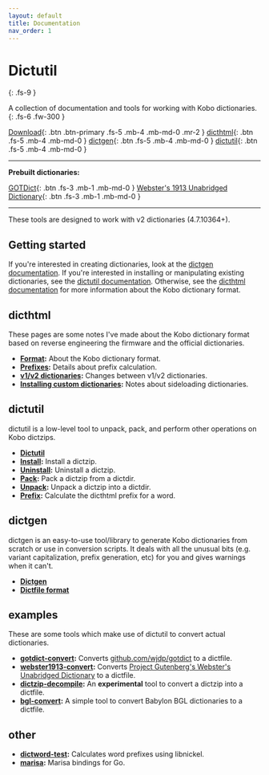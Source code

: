 ```yaml
---
layout: default
title: Documentation
nav_order: 1
---
```


# Dictutil
{: .fs-9 }

A collection of documentation and tools for working with Kobo dictionaries.
{: .fs-6 .fw-300 }

[Download](https://github.com/pgaskin/dictutil/releases){: .btn .btn-primary .fs-5 .mb-4 .mb-md-0 .mr-2 } [dicthtml](./dicthtml/){: .btn .fs-5 .mb-4 .mb-md-0 } [dictgen](./dictgen/){: .btn .fs-5 .mb-4 .mb-md-0 } [dictutil](./dictutil/){: .btn .fs-5 .mb-4 .mb-md-0 }

---

**Prebuilt dictionaries:**

[GOTDict](./examples/gotdict-convert.html#download){: .btn .fs-3 .mb-1 .mb-md-0 } [Webster's 1913 Unabridged Dictionary](./examples/webster1913-convert.html#download){: .btn .fs-3 .mb-1 .mb-md-0 }

---

These tools are designed to work with v2 dictionaries (4.7.10364+).

## Getting started
If you're interested in creating dictionaries, look at the [dictgen documentation](./dictgen/). If you're interested in installing or manipulating existing dictionaries, see the [dictutil documentation](./dictutil/). Otherwise, see the [dicthtml documentation](./dicthtml/) for more information about the Kobo dictionary format.

## dicthtml
These pages are some notes I've made about the Kobo dictionary format based on reverse engineering the firmware and the official dictionaries.

- **[Format](./dicthtml/format.html):** About the Kobo dictionary format.
- **[Prefixes](./dicthtml/prefixes.html):** Details about prefix calculation.
- **[v1/v2 dictionaries](./dicthtml/v1v2.html):** Changes between v1/v2 dictionaries.
- **[Installing custom dictionaries](./dicthtml/install.html):** Notes about sideloading dictionaries.

## dictutil
dictutil is a low-level tool to unpack, pack, and perform other operations on Kobo dictzips.

- **[Dictutil](./dictutil/)**
- **[Install](./dictutil/install.html):** Install a dictzip.
- **[Uninstall](./dictutil/uninstall.html):** Uninstall a dictzip.
- **[Pack](./dictutil/pack.html):** Pack a dictzip from a dictdir.
- **[Unpack](./dictutil/unpack.html):** Unpack a dictzip into a dictdir.
- **[Prefix](./dictutil/prefix.html):** Calculate the dicthtml prefix for a word.

## dictgen
dictgen is an easy-to-use tool/library to generate Kobo dictionaries from scratch or use in conversion scripts. It deals with all the unusual bits (e.g. variant capitalization, prefix generation, etc) for you and gives warnings when it can't.

- **[Dictgen](./dictgen#usage)**
- **[Dictfile format](./dictgen#dictfile-format)**

## examples
These are some tools which make use of dictutil to convert actual dictionaries.

- **[gotdict-convert](./examples/gotdict-convert.html):** Converts [github.com/wjdp/gotdict](https://github.com/wjdp/gotdict) to a dictfile.
- **[webster1913-convert](./examples/webster1913-convert.html):** Converts [Project Gutenberg's Webster's Unabridged Dictionary](http://www.gutenberg.org/ebooks/29765.txt.utf-8) to a dictfile.
- **[dictzip-decompile](./examples/dictzip-decompile.html):** An **experimental** tool to convert a dictzip into a dictfile.
- **[bgl-convert](./examples/bgl-convert.html):** A simple tool to convert Babylon BGL dictionaries to a dictfile.

## other

- **[dictword-test](https://github.com/pgaskin/kobo-mods/tree/master/dictword-test):** Calculates word prefixes using libnickel.
- **[marisa](https://github.com/pgaskin/dictutil/tree/master/marisa):** Marisa bindings for Go.

